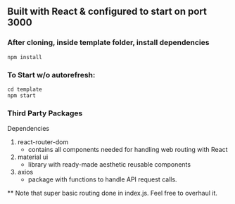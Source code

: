 ## Built with React & configured to start on port 3000

### After cloning, inside template folder, install dependencies
``` 
npm install
```

### To Start w/o autorefresh: 
```
cd template 
npm start
```

### Third Party Packages 
Dependencies 
1) react-router-dom 
   - contains all components needed for handling web routing with React  
2) material ui
   - library with ready-made aesthetic reusable components
3) axios
   - package with functions to handle API request calls. 



** Note that super basic routing done in index.js. Feel free to overhaul it. 
